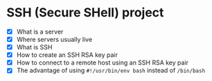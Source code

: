 # SSH (Secure SHell) project

- [x] What is a server
- [x] Where servers usually live
- [x] What is SSH
- [x] How to create an SSH RSA key pair
- [x] How to connect to a remote host using an SSH RSA key pair
- [x] The advantage of using `#!/usr/bin/env bash` instead of `/bin/bash`
